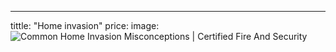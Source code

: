 ---
tittle: "Home invasion"
price: 
image:![Common Home Invasion Misconceptions | Certified Fire And Security](https://certfs.com/wp-content/uploads/2019/01/AdobeStock_127452165.jpeg)
<!--stackedit_data:
eyJoaXN0b3J5IjpbLTE5NTI2MzAzNDcsODk1MDAyOTc5XX0=
-->